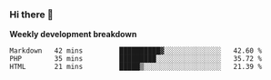 ### Hi there 👋


**Weekly development breakdown**

<!--START_SECTION:waka-->
```text
Markdown   42 mins         ██████████▓░░░░░░░░░░░░░░   42.60 % 
PHP        35 mins         █████████░░░░░░░░░░░░░░░░   35.72 % 
HTML       21 mins         █████▒░░░░░░░░░░░░░░░░░░░   21.39 % 
```
<!--END_SECTION:waka-->
